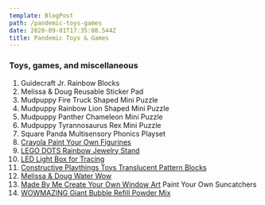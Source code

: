 ```yaml
---
template: BlogPost
path: /pandemic-toys-games
date: 2020-09-01T17:35:08.544Z
title: Pandemic Toys & Games
---
```



### Toys, games, and miscellaneous

1. Guidecraft Jr. Rainbow Blocks
2. Melissa & Doug Reusable Sticker Pad
3. Mudpuppy Fire Truck Shaped Mini Puzzle
4. Mudpuppy Rainbow Lion Shaped Mini Puzzle
5. Mudpuppy Panther Chameleon Mini Puzzle
6. Mudpuppy Tyrannosaurus Rex Mini Puzzle
7. Square Panda Multisensory Phonics Playset
8. [Crayola Paint Your Own Figurines ](https://amzn.to/2YBKa3A)
9. [LEGO DOTS Rainbow Jewelry Stand](https://amzn.to/3hsc2ia)
10. [LED Light Box for Tracing](https://amzn.to/2YEH6E9)
11. [Constructive Playthings Toys Translucent Pattern Blocks](https://amzn.to/2Qrw2FR)
12. [Melissa & Doug Water Wow](https://amzn.to/3ljAyo1)
13. [Made By Me Create Your Own Window Art](https://amzn.to/3lnMntd)  Paint Your Own Suncatchers
14. [WOWMAZING Giant Bubble Refill Powder Mix](https://amzn.to/34zG2oC)
